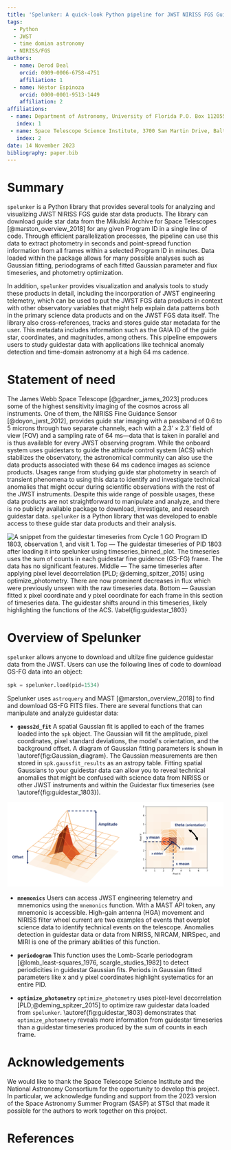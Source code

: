 ```yaml
---
title: 'Spelunker: A quick-look Python pipeline for JWST NIRISS FGS Guidestar Data'
tags:
  - Python
  - JWST
  - time domian astronomy
  - NIRISS/FGS
authors:
  - name: Derod Deal
    orcid: 0009-0006-6758-4751
    affiliation: 1
  - name: Néstor Espinoza
    orcid: 0000-0001-9513-1449
    affiliation: 2
affiliations:
 - name: Department of Astronomy, University of Florida P.O. Box 112055, Gainesville, FL, USA
   index: 1
 - name: Space Telescope Science Institute, 3700 San Martin Drive, Baltimore, MD 21218, USA
   index: 2
date: 14 November 2023
bibliography: paper.bib
---
```



# Summary

``spelunker`` is a Python library that provides several tools for analyzing and visualizing JWST NIRISS FGS guide star data products. The library can download guide star data from the Mikulski Archive for Space Telescopes [@marston_overview_2018] for any given Program ID in a single line of code. Through efficient parallelization processes, the pipeline can use this data to extract photometry in seconds and point-spread function information from all frames within a selected Program ID in minutes. Data loaded within the package allows for many possible analyses such as Gaussian fitting, periodograms of each fitted Gaussian parameter and flux timeseries, and photometry optimization.

In addition, ``spelunker`` provides visualization and analysis tools to study these products in detail, including the incorporation of JWST engineering telemetry, which can be used to put the JWST FGS data products in context with other observatory variables that might help explain data patterns both in the primary science data products and on the JWST FGS data itself. The library also cross-references, tracks and stores guide star metadata for the user. This metadata includes information such as the GAIA ID of the guide star, coordinates, and magnitudes, among others. This pipeline empowers users to study guidestar data with applications like technical anomaly detection and time-domain astronomy at a high 64 ms cadence.

# Statement of need

The James Webb Space Telescope [@gardner_james_2023] produces some of the highest sensitivity imaging of the cosmos across all instruments. One of them, the NIRISS Fine Guidance Sensor [@doyon_jwst_2012], provides guide star imaging with a passband of 0.6 to 5 microns through two separate channels, each with a $2.3’ \times 2.3’$ field of view (FOV) and a sampling rate of 64 ms—data that is taken in parallel and is thus available for every JWST observing program. While the onboard system uses guidestars to guide the attitude control system (ACS) which stabilizes the observatory, the astronomical community can also use the data products associated with these 64 ms cadence images as science products. Usages range from studying guide star photometry in search of transient phenomena to using this data to identify and investigate technical anomalies that might occur during scientific observations with the rest of the JWST instruments. Despite this wide range of possible usages, these data products are not straightforward to manipulate and analyze, and there is no publicly available package to download, investigate, and research guidestar data. ``spelunker`` is a Python library that was developed to enable access to these guide star data products and their analysis.

![A snippet from the guidestar timeseries from Cycle 1 GO Program ID 1803, observation 1, and visit 1. **Top** — The guidestar timeseries of PID 1803 after loading it into ``spelunker`` using ``timeseries_binned_plot``. The timeseries uses the sum of counts in each guidestar fine guidence (GS-FG) frame. The data has no significant features. **Middle** — The same timeseries after applying pixel level decorrelation [PLD; @deming_spitzer_2015] using ``optimize_photometry``. There are now prominent decreases in flux which were previously unseen with the raw timeseries data. **Bottom** — Gaussian fitted x pixel coordinate and y pixel coordinate for each frame in this section of timeseries data. The guidestar shifts around in this timeseries, likely highlighting the functions of the ACS. \label{fig:guidestar_1803}](timeseries_plot.png)


# Overview of Spelunker

``spelunker`` allows anyone to download and ultilze fine guidence guidestar data from the JWST. Users can use the following lines of code to download GS-FG data into an object:

```python
spk = spelunker.load(pid=1534)
```

Spelunker uses ``astroquery`` and MAST [@marston_overview_2018] to find and download GS-FG FITS files. There are several functions that can manipulate and analyze guidestar data:

- **``gauss2d_fit``** A spatial Gaussian fit is applied to each of the frames loaded into the `spk` object. The Gaussian will fit the amplitude, pixel coordinates, pixel standard deviations, the model's orientation, and the background offset. A diagram of Gaussian fitting parameters is shown in \autoref{fig:Gaussian_diagram}. The Gaussian measurements are then stored in ``spk.gaussfit_results`` as an astropy table. Fitting spatial Gaussians to your guidestar data can allow you to reveal technical anomalies that might be confused with science data from NIRISS or other JWST instruments and within the Guidestar flux timeseries (see \autoref{fig:guidestar_1803}).


![There are seven parameters `gauss2d_fit` measures: amplitude (counts of the guidestar), x pixel coordinate, y pixel coordinate, the x and y standard deviations, theta (orientation of the Gaussian model), and the offset (the background counts). This diagram visualizes what each parameter represents on the Gaussian model. \label{fig:Gaussian_diagram}](Gaussian_diagram.png)

- **``mnemonics``** Users can access JWST engineering telemetry and mnemonics using the ``mnemonics`` function. With a MAST API token, any mnemonic is accessible. High-gain antenna (HGA) movement and NIRISS filter wheel current are two examples of events that overplot science data to identify technical events on the telescope. Anomalies detection in guidestar data or data from NIRISS, NIRCAM, NIRSpec, and MIRI is one of the primary abilities of this function.

- **``periodogram``** This function uses the Lomb-Scarle periodogram [@lomb_least-squares_1976, scargle_studies_1982] to detect periodicities in guidestar Gaussian fits. Periods in Gaussian fitted parameters like x and y pixel coordinates highlight systematics for an entire PID.

- **``optimize_photometry``** ``optimize_photometry`` uses pixel-level decorrelation [PLD;@deming_spitzer_2015] to optimize raw guidestar data loaded from ``spelunker``. \autoref{fig:guidestar_1803} demonstrates that ``optimize_photometry`` reveals more information from guidestar timeseries than a guidestar timeseries produced by the sum of counts in each frame.


# Acknowledgements

We would like to thank the Space Telescope Science Institute and the National Astronomy Consortium for the opportunity to develop this project. In particular, we acknowledge funding and support from the 2023 version of the Space Astronomy Summer Program (SASP) at STScI that made it possible for the authors to work together on this project. 

# References
